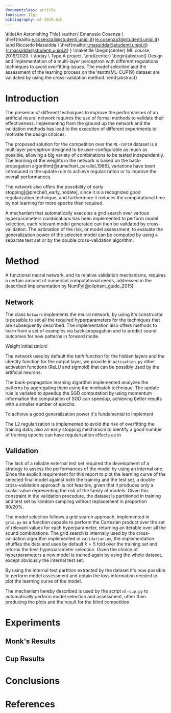 ```yaml
---
documentclass: article
fontsize: 11pt
bibliography: ml-2019.bib
---
```


<!-- Pure latex to handle the title page -->
\title{An Astonishing Title}
\author{
  Emanuele Cosenza \\ 
  \href{mailto:e.cosenza3@studenti.unipi.it}{e.cosenza3@studenti.unipi.it} 
  \and Riccardo Massidda \\ 
  \href{mailto:r.massidda@studenti.unipi.it}{r.massidda@studenti.unipi.it}
}
\maketitle
\begin{center}
  ML course, 2019/2020. \\
  \today \\
  Type A project.
\end{center}
\begin{abstract}
Design and implementation of a multi-layer perceptron with different regulations techniques to avoid overfitting issues.
The model selection and the assessment of the learning process on the \texttt{ML-CUP19} dataset are validated by using the cross-validation method.
\end{abstract}

# Introduction
The presence of different techniques to improve the performances of an artificial neural network requires the use of formal methods to validate their effectiveness.
Implementing from the ground up the network and the validation methods has lead to the execution of different experiments to motivate the design choices.

The proposed solution for the competition over the `ML-CUP19` dataset is a multilayer perceptron designed to be user-configurable as much as possible, allowing a big variety of combinations to be tested independently.
The learning of the weights in the network is based on the back-propagation algorithm[@rumelhart_parallel_1986], variations have been introduced in the update rule to achieve regularization or to improve the overall performances.

The network also offers the possibility of early stopping[@prechelt_early_nodate], since it is a recognized good regularization technique, and furthermore it reduces the computational time by not learning for more epochs than required.

A mechanism that automatically executes a grid search over various hyperparameters combinations has been implemented to perform model selection, each relevant model generated can then be validated by cross-validation.
The estimation of the risk, or model assessment, to evaluate the generalization power of the selected model can be computed by using a separate test set or by the double cross-validation algorithm.

<!-- To expect the achievement of generalization all of the experiments assume a certain degree of smoothness in the source producing the data, respecting so the inductive bias of neural networks --> 

# Method
A functional neural network, and its relative validation mechanisms, requires a certain amount of numerical computational needs, addressed in the described implementation by NumPy[@oliphant_guide_2015].

## Network
The class `Network` implements the neural network, by using it's constructor is possible to set all the required hyperparameters for the techniques that are subsequently described.
The implementation also offers methods to learn from a set of examples via back-propagation and to predict sound outcomes for new patterns in forward mode.

Weight initialization!

The network uses by default the $tanh$ function for the hidden layers and the identity function for the output layer, we provide in `activation.py` other activation functions (ReLU and sigmoid) that can be possibly used by the artificial neurons.

The back-propagation learning algorithm implemented analyzes the patterns by aggregating them using the minibatch technique.
The update rule is variated to speedup the SGD computation by using momentum information the computation of SGD can speedup, achieving better results with a smaller number of epochs.

To achieve a good generalization power it's fundamental to implement 

The L2 regularization is implemented to avoid the risk of overfitting the training data;
also an early stopping mechanism to identify a good number of training epochs can have regularization effects as in

## Validation

The lack of a reliable external test set required the development of a strategy to assess the performances of the model by using an internal one.
Since the explicit requirement for this report to plot the learning curve of the selected final model against both the training and the test set, a double cross-validation approach is not feasible, given that it produces only a scalar value representing the risk of the family of models.
Given this constraint in the validation procedure, the dataset is partitioned in training and test set by random sampling without replacement in proportion $80/20\%$.

The model selection follows a grid search approach, implemented in `grid.py` as a function capable to perform the Cartesian product over the set of relevant values for each hyperparameter, returning an iterable over all the sound combinations.
The grid search is internally used by the cross-validation algorithm implemented in `validation.py`, the implementation shuffles the data and uses by default $k=5$ fold over the training set and returns the best hyperparameter selection.
Given the choice of hyperparameters a new model is trained again by using the whole dataset, except obviously the internal test set.

By using the internal test partition extracted by the dataset it's now possible to perform model assessment and obtain the loss information needed to plot the learning curve of the model.

The mechanism hereby described is used by the script `ml-cup.py` to automatically perform model selection and assessment, other then producing the plots and the result for the blind competition.

# Experiments

## Monk's Results

## Cup Results

# Conclusions

# References
